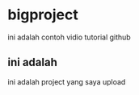 # bigproject
ini adalah contoh vidio tutorial github
## ini adalah 
ini adalah project yang saya upload 